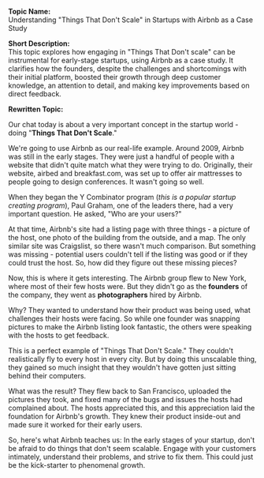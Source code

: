 **Topic Name:**  
Understanding "Things That Don't Scale" in Startups with Airbnb as a Case Study

**Short Description:**  
This topic explores how engaging in "Things That Don't scale" can be instrumental for early-stage startups, using Airbnb as a case study. It clarifies how the founders, despite the challenges and shortcomings with their initial platform, boosted their growth through deep customer knowledge, an attention to detail, and making key improvements based on direct feedback.

**Rewritten Topic:**

Our chat today is about a very important concept in the startup world - doing "**Things That Don't Scale**."

We're going to use Airbnb as our real-life example. Around 2009, Airbnb was still in the early stages. They were just a handful of people with a website that didn't quite match what they were trying to do. Originally, their website, airbed and breakfast.com, was set up to offer air mattresses to people going to design conferences. It wasn't going so well.

When they began the Y Combinator program (*this is a popular startup creating program*), Paul Graham, one of the leaders there, had a very important question. He asked, "Who are your users?" 

At that time, Airbnb's site had a listing page with three things - a picture of the host, one photo of the building from the outside, and a map. The only similar site was Craigslist, so there wasn't much comparison. But something was missing - potential users couldn't tell if the listing was good or if they could trust the host. So, how did they figure out these missing pieces?

Now, this is where it gets interesting. The Airbnb group flew to New York, where most of their few hosts were. But they didn't go as the **founders** of the company, they went as **photographers** hired by Airbnb. 

Why? They wanted to understand how their product was being used, what challenges their hosts were facing. So while one founder was snapping pictures to make the Airbnb listing look fantastic, the others were speaking with the hosts to get feedback.

This is a perfect example of "Things That Don't Scale." They couldn't realistically fly to every host in every city. But by doing this unscalable thing, they gained so much insight that they wouldn't have gotten just sitting behind their computers.

What was the result? They flew back to San Francisco, uploaded the pictures they took, and fixed many of the bugs and issues the hosts had complained about. The hosts appreciated this, and this appreciation laid the foundation for Airbnb's growth. They knew their product inside-out and made sure it worked for their early users.

So, here's what Airbnb teaches us: In the early stages of your startup, don't be afraid to do things that don't seem scalable. Engage with your customers intimately, understand their problems, and strive to fix them. This could just be the kick-starter to phenomenal growth.
